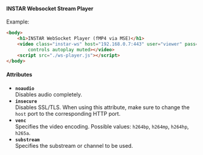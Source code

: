 #### INSTAR Websocket Stream Player



Example:
```html
<body>
    <h1>INSTAR WebSocket Player (fMP4 via MSE)</h1>
    <video class="instar-ws" host="192.168.0.7:443" user="viewer" pass="viewer" venc="h264bp" substream="12"
        controls autoplay muted></video>
    <script src="./ws-player.js"></script>
</body>
```

#### Attributes



- **`noaudio`**  
  Disables audio completely.
- **`insecure`**  
  Disables SSL/TLS. When using this attribute, make sure to change the `host` port to the corresponding HTTP port.
- **`venc`**  
  Specifies the video encoding. Possible values: `h264bp`, `h264mp`, `h264hp`, `h265a`.
- **`substream`**  
  Specifies the substream or channel to be used.
